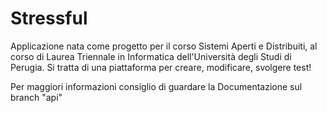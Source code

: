 # Stressful

Applicazione nata come progetto per il corso Sistemi Aperti e Distribuiti, al corso di Laurea Triennale in Informatica dell'Università degli Studi di Perugia.
Si tratta di una piattaforma per creare, modificare, svolgere test!

Per maggiori informazioni consiglio di guardare la Documentazione sul branch "api" 
